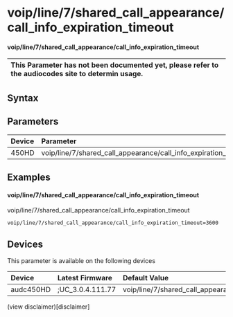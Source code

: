 ﻿---
description: voip/line/7/shared_call_appearance/call_info_expiration_timeout
search: false
---

# voip/line/7/shared_call_appearance/call_info_expiration_timeout

#### voip/line/7/shared_call_appearance/call_info_expiration_timeout


| This Parameter has not been documented yet, please refer to the audiocodes site to determin usage.  | 
| :--- |

## Syntax

## Parameters
|Device|Parameter|value|Description|
|:---|:---|:---|:---|
| 450HD | voip/line/7/shared_call_appearance/call_info_expiration_timeout |  |  |

## Examples
#### voip/line/7/shared_call_appearance/call_info_expiration_timeout

voip/line/7/shared_call_appearance/call_info_expiration_timeout

```
voip/line/7/shared_call_appearance/call_info_expiration_timeout=3600
```

## Devices
This parameter is available on the following devices

| Device | Latest Firmware | Default Value |
|:---|:---|:---|
| audc450HD | ;UC_3.0.4.111.77 | voip/line/7/shared_call_appearance/call_info_expiration_timeout=3600 

(view disclaimer)[disclaimer]
